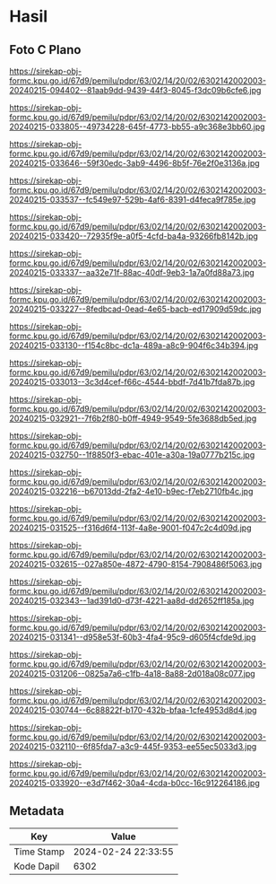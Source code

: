 # Hasil

## Foto C Plano

https://sirekap-obj-formc.kpu.go.id/67d9/pemilu/pdpr/63/02/14/20/02/6302142002003-20240215-094402--81aab9dd-9439-44f3-8045-f3dc09b6cfe6.jpg

https://sirekap-obj-formc.kpu.go.id/67d9/pemilu/pdpr/63/02/14/20/02/6302142002003-20240215-033805--49734228-645f-4773-bb55-a9c368e3bb60.jpg

https://sirekap-obj-formc.kpu.go.id/67d9/pemilu/pdpr/63/02/14/20/02/6302142002003-20240215-033646--59f30edc-3ab9-4496-8b5f-76e2f0e3136a.jpg

https://sirekap-obj-formc.kpu.go.id/67d9/pemilu/pdpr/63/02/14/20/02/6302142002003-20240215-033537--fc549e97-529b-4af6-8391-d4feca9f785e.jpg

https://sirekap-obj-formc.kpu.go.id/67d9/pemilu/pdpr/63/02/14/20/02/6302142002003-20240215-033420--72935f9e-a0f5-4cfd-ba4a-93266fb8142b.jpg

https://sirekap-obj-formc.kpu.go.id/67d9/pemilu/pdpr/63/02/14/20/02/6302142002003-20240215-033337--aa32e71f-88ac-40df-9eb3-1a7a0fd88a73.jpg

https://sirekap-obj-formc.kpu.go.id/67d9/pemilu/pdpr/63/02/14/20/02/6302142002003-20240215-033227--8fedbcad-0ead-4e65-bacb-ed17909d59dc.jpg

https://sirekap-obj-formc.kpu.go.id/67d9/pemilu/pdpr/63/02/14/20/02/6302142002003-20240215-033130--f154c8bc-dc1a-489a-a8c9-904f6c34b394.jpg

https://sirekap-obj-formc.kpu.go.id/67d9/pemilu/pdpr/63/02/14/20/02/6302142002003-20240215-033013--3c3d4cef-f66c-4544-bbdf-7d41b7fda87b.jpg

https://sirekap-obj-formc.kpu.go.id/67d9/pemilu/pdpr/63/02/14/20/02/6302142002003-20240215-032921--7f6b2f80-b0ff-4949-9549-5fe3688db5ed.jpg

https://sirekap-obj-formc.kpu.go.id/67d9/pemilu/pdpr/63/02/14/20/02/6302142002003-20240215-032750--1f8850f3-ebac-401e-a30a-19a0777b215c.jpg

https://sirekap-obj-formc.kpu.go.id/67d9/pemilu/pdpr/63/02/14/20/02/6302142002003-20240215-032216--b67013dd-2fa2-4e10-b9ec-f7eb2710fb4c.jpg

https://sirekap-obj-formc.kpu.go.id/67d9/pemilu/pdpr/63/02/14/20/02/6302142002003-20240215-031525--f316d6f4-113f-4a8e-9001-f047c2c4d09d.jpg

https://sirekap-obj-formc.kpu.go.id/67d9/pemilu/pdpr/63/02/14/20/02/6302142002003-20240215-032615--027a850e-4872-4790-8154-7908486f5063.jpg

https://sirekap-obj-formc.kpu.go.id/67d9/pemilu/pdpr/63/02/14/20/02/6302142002003-20240215-032343--1ad391d0-d73f-4221-aa8d-dd2652ff185a.jpg

https://sirekap-obj-formc.kpu.go.id/67d9/pemilu/pdpr/63/02/14/20/02/6302142002003-20240215-031341--d958e53f-60b3-4fa4-95c9-d605f4cfde9d.jpg

https://sirekap-obj-formc.kpu.go.id/67d9/pemilu/pdpr/63/02/14/20/02/6302142002003-20240215-031206--0825a7a6-c1fb-4a18-8a88-2d018a08c077.jpg

https://sirekap-obj-formc.kpu.go.id/67d9/pemilu/pdpr/63/02/14/20/02/6302142002003-20240215-030744--6c88822f-b170-432b-bfaa-1cfe4953d8d4.jpg

https://sirekap-obj-formc.kpu.go.id/67d9/pemilu/pdpr/63/02/14/20/02/6302142002003-20240215-032110--6f85fda7-a3c9-445f-9353-ee55ec5033d3.jpg

https://sirekap-obj-formc.kpu.go.id/67d9/pemilu/pdpr/63/02/14/20/02/6302142002003-20240215-033920--e3d7f462-30a4-4cda-b0cc-16c912264186.jpg


## Metadata

| Key        | Value               |
| ---------- | ------------------- |
| Time Stamp | 2024-02-24 22:33:55 |
| Kode Dapil | 6302                |



